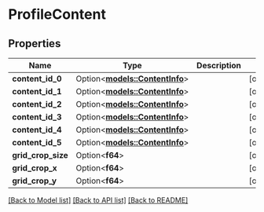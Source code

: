 # ProfileContent

## Properties

Name | Type | Description | Notes
------------ | ------------- | ------------- | -------------
**content_id_0** | Option<[**models::ContentInfo**](ContentInfo.md)> |  | [optional]
**content_id_1** | Option<[**models::ContentInfo**](ContentInfo.md)> |  | [optional]
**content_id_2** | Option<[**models::ContentInfo**](ContentInfo.md)> |  | [optional]
**content_id_3** | Option<[**models::ContentInfo**](ContentInfo.md)> |  | [optional]
**content_id_4** | Option<[**models::ContentInfo**](ContentInfo.md)> |  | [optional]
**content_id_5** | Option<[**models::ContentInfo**](ContentInfo.md)> |  | [optional]
**grid_crop_size** | Option<**f64**> |  | [optional]
**grid_crop_x** | Option<**f64**> |  | [optional]
**grid_crop_y** | Option<**f64**> |  | [optional]

[[Back to Model list]](../README.md#documentation-for-models) [[Back to API list]](../README.md#documentation-for-api-endpoints) [[Back to README]](../README.md)


